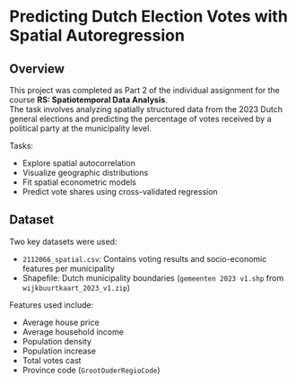 # Predicting Dutch Election Votes with Spatial Autoregression

## Overview

This project was completed as Part 2 of the individual assignment for the course **RS: Spatiotemporal Data Analysis**.  
The task involves analyzing spatially structured data from the 2023 Dutch general elections and predicting the percentage of votes received by a political party at the municipality level.

Tasks: 
- Explore spatial autocorrelation
- Visualize geographic distributions
- Fit spatial econometric models
- Predict vote shares using cross-validated regression

## Dataset

Two key datasets were used:
- `2112066_spatial.csv`: Contains voting results and socio-economic features per municipality
- Shapefile: Dutch municipality boundaries (`gemeenten 2023 v1.shp` from `wijkbuurtkaart_2023_v1.zip`)

Features used include:
- Average house price  
- Average household income  
- Population density  
- Population increase  
- Total votes cast  
- Province code (`GrootOuderRegioCode`)
